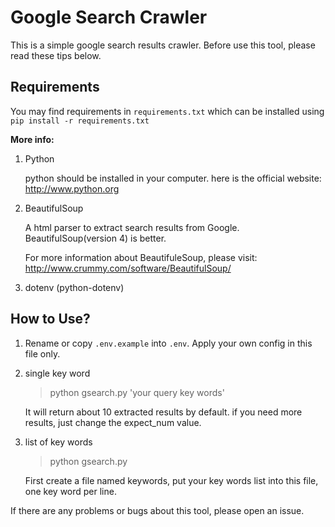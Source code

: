 Google Search Crawler
======================

This is a simple google search results crawler. Before use this tool, please read these tips below.

Requirements
----------------------
You may find requirements in `requirements.txt` which can be installed using `pip install -r requirements.txt`

**More info:**

1. Python
    
    python should be installed in your computer. here is the official website: http://www.python.org

2. BeautifulSoup
    
    A html parser to extract search results from Google. BeautifulSoup(version 4) is better. 
    
    For more information about BeautifuleSoup, please visit: http://www.crummy.com/software/BeautifulSoup/

3. dotenv (python-dotenv)

How to Use?
----------------------
1. Rename or copy `.env.example` into `.env`. Apply your own config in this file only.

2. single key word
    
    >python gsearch.py 'your query key words'
    
    It will return about 10 extracted results by default. if you need more results, just change the expect_num value.
3. list of key words
    >python gsearch.py
    
    First create a file named keywords, put your key words list into this file, one key word per line.

If there are any problems or bugs about this tool, please open an issue.



